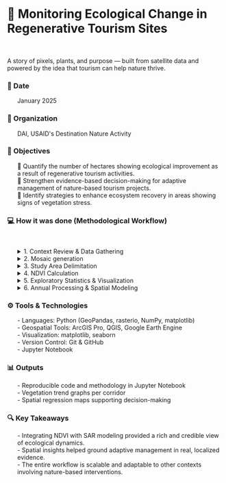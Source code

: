 # 🌿 Monitoring Ecological Change in Regenerative Tourism Sites

<br>

A story of pixels, plants, and purpose — built from satellite data and powered by the idea that tourism can help nature thrive.
<br>

### 📅 Date
<ol>
January 2025
</ol>
   
### 🏢 Organization
<ol>
DAI, USAID's Destination Nature Activity
</ol>

### 🎯 Objectives

<ol>
<p>🔢 Quantify the number of hectares showing ecological improvement as a result of regenerative tourism activities.<br>🔦 Strengthen evidence-based decision-making for adaptive management of nature-based tourism projects.<br>🚀 Identify strategies to enhance ecosystem recovery in areas showing signs of vegetation stress.</p>
</ol>

### 💻 How it was done (Methodological Workflow)
<br>
<ol>
   
<details>
<summary>1. Context Review & Data Gathering</summary>
<br>

The monitoring process began with a spatial and temporal framing of the study. Three timeframes were defined to capture changes in vegetation linked to regenerative tourism efforts:
<ol>
  • ⏳ Baseline (pre-intervention) <br>
  • 🔨 Implementation (during intervention) <br>  
  • 🌱 Post-intervention (outcome assessment)<br>
</ol>
<br>
To support this, monthly PlanetScope imagery was gathered for each tourism corridor. Only scenes with **less than 10% cloud coverage across the entire corridor extent** were considered valid. This threshold helped minimize noise in future NDVI calculations and ensured data consistency.
<br>
A structured validation process was implemented to transparently track usable and missing data:<br>
<ol>
   • ✅ Each month-corridor combination was reviewed.<br>  
   • 🔗 A checklist was produced with image links, cloud flags (when <10% cloud presence might still affect NDVI), and notes justifying temporal gaps.<br>
</ol>
<br>
📝 Note:  
This transparent verification ensured high-quality imagery inputs while documenting limitations openly—a key practice in responsible environmental monitoring.

<br>🔄 Process Diagram

```mermaid
flowchart LR
    subgraph A[📥 Input]
        A1["• Monthly PlanetScope catalog<br>• Regenerative tourism corridor shapefiles"]
    end

    subgraph B[⚙️ Processing]
        B1["• Define analysis periods<br>• Filter imagery by <10% cloud coverage per corridor<br>• Validate and tag data availability"]
    end

    subgraph C[📋 Output]
        C1["• Checklist with image links, cloud flags, and gap justifications<br>• Folder with PlanetScope tiles (GeoTIFFs)<br>• Final curated list of valid imagery"]
    end

    A1 --> B1 --> C1
```

</details>

   
<details>
<summary>2. Mosaic generation</summary>
<br>
<ol>
To prepare the satellite imagery for analysis, the individual PlanetScope tiles downloaded for each tourism corridor were first merged into a single raster mosaic. This preprocessing step ensures all tiles are spatially aligned and simplifies subsequent workflows by reducing the number of input files.
<br><br>
This step has two main objectives:<br><br>
<ol>
   • 🧩 Integration: unify fragmented tiles into a seamless mosaic for the full corridor extent.<br>
   • 🛠️ Preprocessing: generate a base raster for further spatial analysis and clipping.
</ol>
<br>
📝 Note:  
The merge process defaults to pixel-wise averaging in areas where tiles overlap. This helps minimize radiometric discrepancies and smooths transitions between adjacent scenes, especially in zones with partial cloud cover.

<br>🔄 Process Diagram

```mermaid
flowchart LR
    subgraph A[📥 Input]
        A1["• Folder with individual PlanetScope tiles (GeoTIFFs)"]
    end

    subgraph B[⚙️ Processing]
        B1["• Uses rasterio to open all .tif files<br>• Merges them with rasterio.merge (defaults to average on overlap)<br>• Updates metadata (dimensions, transform, band count)<br>• Saves result as a temporary GeoTIFF mosaic"]
    end

    subgraph C[📤 Analysis]
        C1["• Creates a single raster aligned with corridor extent<br>• Reduces input complexity for future operations"]
    end

    subgraph D[📤 Output]
        D1["Temporary mosaic (GeoTIFF) covering the full area of interest"]
    end

    A1 --> B1 --> C1 --> D1
```
📷 Below is an example of the resulting mosaic raster for one of the regenerative tourism corridors:<br><br>
![alt text](https://github.com/WennOlarteE/portfolio/blob/main/RegenerativeTourism/Mosaico.png)<br>

💻 Want to explore the code behind this step? Check out the Jupyter Notebook:
[🔗 View the mosaic generation code](https://github.com/WennOlarteE/portfolio/blob/main/RegenerativeTourism/MosaicGeneration.md).

</ol>

</details>



<details>
<summary>3. Study Area Delimitation</summary>
<br>
<ol>

To ensure that all subsequent analyses focus solely on the relevant geographic extent, the temporary mosaic created in the previous step was clipped using the shapefile corresponding to the regenerative tourism corridor.

This step serves two main purposes:
<ol>
   • 🎯 Spatial focus: removing irrelevant surroundings and keeping only the core study area.

   •⚡ Performance optimization: reducing processing load for large-scale modeling.
</ol>
📝 Note:
Setting a NoData value (-9999) ensures that masked-out areas are excluded from subsequent analyses. This avoids distortions in calculations such as NDVI, where undefined pixels could otherwise bias results or trigger processing errors.
<br>
<br>🔄 Process Diagram

```mermaid

flowchart LR
    subgraph A[📥 Input]
        A1["• Temporary mosaic generated in the previous step (GeoTIFF format)<br>• Shapefile delimiting the tourism corridor"]
    end

    subgraph B[⚙️ Processing]
        B1["• Uses GDAL Warp to clip the mosaic with the shapefile<br>• Applies exact masking (cropToCutline=True) to restrict output strictly to the corridor<br>• Sets NoData value to -9999 for excluded areas<br>• Enables multithreaded processing for efficiency<br>• Maintains Float32 data type for optimized performance with large datasets<br>"]
    end

    subgraph C[📤 Analysis]
        C1["• Removes irrelevant areas outside the corridor, improving analytical focus<br>•Optimizes computational resources via parallel processing<br>•Preserves metadata integrity and precision for further modeling"]
    end

    subgraph D[📤 Output]
        D1["Clipped GeoTIFF raster containing only the target corridor area"]
    end

    A1 --> B1 --> C1 --> D1
```
📷 Below is a preview of one output tile resulting from the clipping process. This image is provided as an example; the full analysis included multiple mosaics across various corridors.<br><br>
![alt text](https://github.com/WennOlarteE/portfolio/blob/main/RegenerativeTourism/2_ClippedMosaic.png)<br>


💻 The full code used in this section is available at the following link:  
[🔗 Explore the full clipping workflow in this markdown](https://github.com/WennOlarteE/portfolio/blob/main/RegenerativeTourism/AreaDelimitation.md)

</ol>
</details>


<details>
<summary>4. NDVI Calculation</summary>
<br>
<ol>
- Computed monthly NDVI to assess vegetation health:<br>
<ol>
   - High NDVI → Dense, healthy vegetation<br>
   - Low NDVI → Bare soil or water
</ol>
</ol>
</details>


<details>
<summary>5. Exploratory Statistics & Visualization</summary>
<br>
<ol>
- Extracted metrics per pixel and corridor level:<br>
<ol>
   - Max, Min, Mean, Median, and 90th Percentile<br>
</ol>
- Created:<br>
<ol>
   - Thematic NDVI maps<br>
   - Histograms to explore data distribution<br>
   - Monthly time series graphs<br>
</ol>
</ol>
</details>



<details>
<summary>6. Annual Processing & Spatial Modeling</summary>
<br>
<ol>
- Generated yearly NDVI composites and standardized resolutions.<br>
<ol>
   - Applied Spatial Autoregressive (SAR) Models to:<br>
   <ol>
      - Quantify change over time<br>
      - Detect spatial trends and hotspots<br>
      - Identify significant improvement or degradation clusters<br>
   </ol>
   - Produced:<br>
   <ol>
      - Annual NDVI change maps<br>
      - Comparative boxplots<br>
      - Spatial autocorrelation visuals<br>
   </ol>
</ol>
</ol>
</details>
     
</ol>




### ⚙️ Tools & Technologies

<ol>
- Languages: Python (GeoPandas, rasterio, NumPy, matplotlib) <br>
- Geospatial Tools: ArcGIS Pro, QGIS, Google Earth Engine <br>
- Visualization: matplotlib, seaborn <br>
- Version Control: Git & GitHub <br>
- Jupyter Notebook <br>
</ol>


### 📊 Outputs

<ol>
- Reproducible code and methodology in Jupyter Notebook <br>
- Vegetation trend graphs per corridor <br>
- Spatial regression maps supporting decision-making <br>
</ol>

### 🔍 Key Takeaways

<ol>
- Integrating NDVI with SAR modeling provided a rich and credible view of ecological dynamics. <br>
- Spatial insights helped ground adaptive management in real, localized evidence. <br>
- The entire workflow is scalable and adaptable to other contexts involving nature-based interventions. <br>
</ol>


